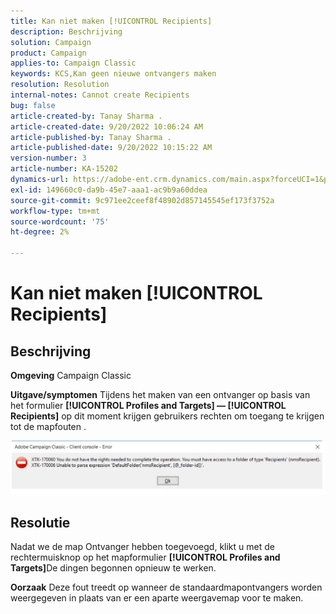 ```yaml
---
title: Kan niet maken [!UICONTROL Recipients]
description: Beschrijving
solution: Campaign
product: Campaign
applies-to: Campaign Classic
keywords: KCS,Kan geen nieuwe ontvangers maken
resolution: Resolution
internal-notes: Cannot create Recipients
bug: false
article-created-by: Tanay Sharma .
article-created-date: 9/20/2022 10:06:24 AM
article-published-by: Tanay Sharma .
article-published-date: 9/20/2022 10:15:22 AM
version-number: 3
article-number: KA-15202
dynamics-url: https://adobe-ent.crm.dynamics.com/main.aspx?forceUCI=1&pagetype=entityrecord&etn=knowledgearticle&id=687448df-cb38-ed11-9db1-002248086735
exl-id: 149660c0-da9b-45e7-aaa1-ac9b9a60ddea
source-git-commit: 9c971ee2ceef8f48902d857145545ef173f3752a
workflow-type: tm+mt
source-wordcount: '75'
ht-degree: 2%

---
```


# Kan niet maken [!UICONTROL Recipients]

## Beschrijving

<b>Omgeving</b>
Campaign Classic


<b>Uitgave/symptomen</b>
Tijdens het maken van een ontvanger op basis van het formulier <b>[!UICONTROL Profiles and Targets] — [!UICONTROL Recipients]</b> op dit moment krijgen gebruikers rechten om toegang te krijgen tot de mapfouten .



![](assets/___f4809700-cd38-ed11-9db1-002248086735___.png)


## Resolutie




Nadat we de map Ontvanger hebben toegevoegd, klikt u met de rechtermuisknop op het mapformulier <b>[!UICONTROL Profiles and Targets]</b>De dingen begonnen opnieuw te werken.


<b>Oorzaak</b>
Deze fout treedt op wanneer de standaardmapontvangers worden weergegeven in plaats van er een aparte weergavemap voor te maken.
